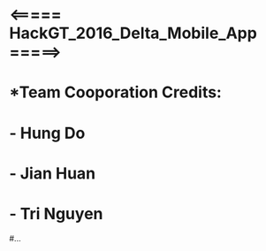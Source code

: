 #     <===== HackGT_2016_Delta_Mobile_App =====>

# *Team Cooporation Credits:
#   - Hung Do
#   - Jian Huan
#   - Tri Nguyen
#...

